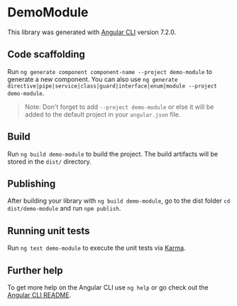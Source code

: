 # DemoModule

This library was generated with [Angular CLI](https://github.com/angular/angular-cli) version 7.2.0.

## Code scaffolding

Run `ng generate component component-name --project demo-module` to generate a new component. You can also use `ng generate directive|pipe|service|class|guard|interface|enum|module --project demo-module`.
> Note: Don't forget to add `--project demo-module` or else it will be added to the default project in your `angular.json` file. 

## Build

Run `ng build demo-module` to build the project. The build artifacts will be stored in the `dist/` directory.

## Publishing

After building your library with `ng build demo-module`, go to the dist folder `cd dist/demo-module` and run `npm publish`.

## Running unit tests

Run `ng test demo-module` to execute the unit tests via [Karma](https://karma-runner.github.io).

## Further help

To get more help on the Angular CLI use `ng help` or go check out the [Angular CLI README](https://github.com/angular/angular-cli/blob/master/README.md).
